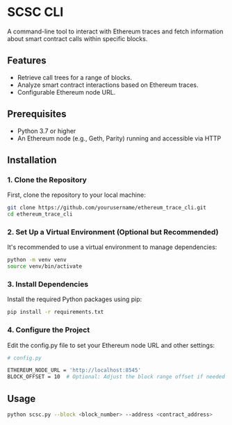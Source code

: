 # SCSC CLI

A command-line tool to interact with Ethereum traces and fetch information about smart contract calls within specific blocks.

## Features

- Retrieve call trees for a range of blocks.
- Analyze smart contract interactions based on Ethereum traces.
- Configurable Ethereum node URL.

## Prerequisites

- Python 3.7 or higher
- An Ethereum node (e.g., Geth, Parity) running and accessible via HTTP

## Installation

### 1. Clone the Repository

First, clone the repository to your local machine:

```bash
git clone https://github.com/yourusername/ethereum_trace_cli.git
cd ethereum_trace_cli
```

### 2. Set Up a Virtual Environment (Optional but Recommended)

It's recommended to use a virtual environment to manage dependencies:
```bash
python -m venv venv
source venv/bin/activate
```

### 3. Install Dependencies

Install the required Python packages using pip:
```bash
pip install -r requirements.txt
```


### 4. Configure the Project

Edit the config.py file to set your Ethereum node URL and other settings:
```bash
# config.py

ETHEREUM_NODE_URL = 'http://localhost:8545'
BLOCK_OFFSET = 10  # Optional: Adjust the block range offset if needed
```

## Usage
```bash
python scsc.py --block <block_number> --address <contract_address>
```